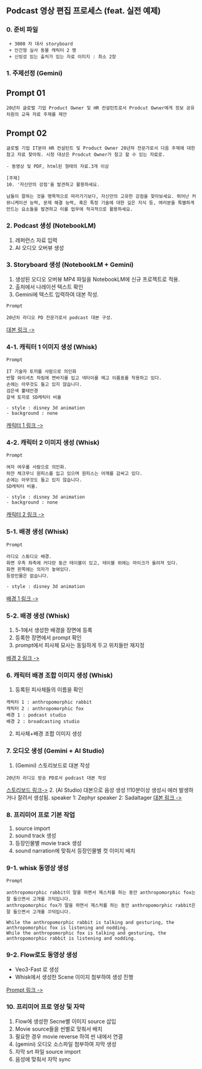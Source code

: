 
## Podcast 영상 편집 프로세스 (feat. 실전 예제)


### 0. 준비 파일
```
 + 3000 자 대사 storyboard
 + 인간형 실사 동물 캐릭터 2 명
 + 신빙성 있는 출처가 있는 자료 이미지 : 최소 2장
```

### 1. 주제선정 (Gemini)

## Prompt 01
```
20년차 글로벌 기업 Product Owner 및 HR 컨설턴트로서 Prodcut Owner에게 정보 공유 차원의 교육 자료 주제를 제안
```
## Prompt 02
```
글로벌 기업 IT분야 HR 컨설턴트 및 Product Owner 20년차 전문가로서 다음 주제에 대한 참고 자료 찾아줘. 시청 대상은 Prodcut Owner가 참고 할 수 있는 자료로.

- 동영상 및 PDF, html된 형태의 자료.3개 이상

[주제]
10. '자신만의 강점'을 발견하고 활용하세요.

남들이 잘하는 것을 맹목적으로 따라가기보다, 자신만의 고유한 강점을 찾아보세요. 뛰어난 커뮤니케이션 능력, 문제 해결 능력, 혹은 특정 기술에 대한 깊은 지식 등, 여러분을 특별하게 만드는 요소들을 발견하고 이를 업무에 적극적으로 활용하세요.
```


### 2. Podcast 생성 (NotebookLM)

1. 레퍼런스 자료 입력
2. AI 오디오 오버뷰 생성


### 3. Storyboard 생성 (NotebookLM + Gemini)

1. 생성된 오디오 오버뷰 MP4 파일을 NotebookLM에 신규 프로젝트로 적용.
2. 출처에서 나레이션 텍스트 확인
3. Gemini에 텍스트 입력하여 대본 작성.

```
Prompt

20년차 라디오 PD 전문가로서 podcast 대본 구성.
```
[대본 링크 ->](https://github.com/jinh2kakao/toylearn_AI_multimedias/blob/main/quests/50_podcast/storyboard.md)


### 4-1. 캐릭터 1 이미지 생성 (Whisk)
```
Prompt

IT 기술자 토끼를 사람으로 의인화
반팔 와이셔츠 차림에 면바지를 입고 넥타이를 메고 이름표를 착용하고 있다.
손에는 아무것도 들고 있지 않습니다.
검은색 뿔테안경
갈색 토끼로 SD캐릭터 비율

- style : disney 3d animation
- background : none
```
[캐릭터 1 링크 ->](https://labs.google/fx/ko/tools/whisk/share/184dggs6i0000)


### 4-2. 캐릭터 2 이미지 생성 (Whisk)
```
Prompt

여자 여우를 사람으로 의인화.
하얀 체크무늬 원피스를 입고 있으며 원피스는 어깨를 감싸고 있다.
손에는 아무것도 들고 있지 않습니다.
SD캐릭터 비율.

- style : disney 3d animation
- background : none
```
[캐릭터 2 링크 ->](https://labs.google/fx/ko/tools/whisk/share/4sc14lcoo0000)


### 5-1. 배경 생성 (Whisk)
```
Prompt

라디오 스튜디오 배경.
화면 우측 좌측에 커다란 둥근 테이블이 있고, 테이블 위에는 마이크가 올려져 있다.
화면 왼쪽에는 의자가 놓여있다.
등장인물은 없습니다.

- style : disney 3d animation
```
[배경 1 링크 ->](https://labs.google/fx/ko/tools/whisk/share/0h1f9f9qh0000)


### 5-2. 배경 생성 (Whisk)

1. 5-1에서 생성한 배경을 장면에 등록
2. 등록한 장면에서 prompt 확인
3. prompt에서 피사체 묘사는 동일하게 두고 위치들만 재지정

[배경 2 링크 ->](https://labs.google/fx/ko/tools/whisk/share/7bqc8aabk0000)


### 6. 캐릭터 배경 조합 이미지 생성 (Whisk)
1. 등록된 피사체들의 이름을 확인
```
캐릭터 1 : anthropomorphic rabbit
캐릭터 2 : anthropomorphic fox
배경 1 : podcast studio
배경 2 : broadcasting studio
```
2. 피사체+배경 조합 이미지 생성


### 7. 오디오 생성 (Gemini + AI Studio)
1. (Gemini) 스토리보드로 대본 작성
```
20년차 라디오 방송 PD로서 podcast 대본 작성
```
[스토리보드 링크->](./storyboard.md)
2. (AI Studio) 대본으로 음성 생성 !!10분이상 생성시 에러 발생하거나 잘려서 생성됨.
speaker 1: Zephyr
speaker 2: Sadaltager
[대본 링크 ->](./narration.md)


### 8. 프리미어 프로 기본 작업
1. source import
2. sound track 생성
3. 등장인물별 movie track 생성
4. sound narration에 맞춰서 등장인물별 컷 이미지 배치


### 9-1. whisk 동영상 생성

```
Prompt

anthropomorphic rabbit이 말을 하면서 제스처를 하는 동안 anthropomorphic fox는 잘 들으면서 고개를 끄덕입니다.
anthropomorphic fox가 말을 하면서 제스처를 하는 동안 anthropomorphic rabbit은 잘 들으면서 고개를 끄덕입니다.
```
```
While the anthropomorphic rabbit is talking and gesturing, the anthropomorphic fox is listening and nodding.
While the anthropomorphic fox is talking and gesturing, the anthropomorphic rabbit is listening and nodding.
```


### 9-2. Flow로도 동영상 생성
- Veo3-Fast 로 생성
- Whisk에서 생성한 Scene 이미지 첨부하여 생성 진행

[Prompt 링크 ->](character_prompt.md)


### 10. 프리미어 프로 영상 및 자막 
1. Flow에 생성한 Secne별 이미지 source 삽입
2. Movie source들을 씬별로 맞춰서 배치
3. 필요한 경우 movie reverse 하여 씬 내에서 연결
4. (gemini) 오디오 소스파일 첨부하여 자막 생성
5. 자막 srt 파일 source import
6. 음성에 맞춰서 자막 sync


